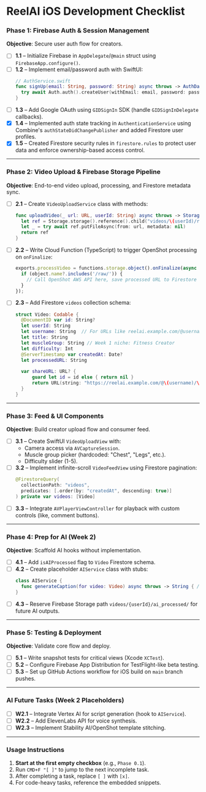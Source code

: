 # ReelAI iOS Development Checklist

### **Phase 1: Firebase Auth & Session Management**  
**Objective**: Secure user auth flow for creators.  
- [ ] **1.1** – Initialize Firebase in `AppDelegate`/`@main` struct using `FirebaseApp.configure()`.  
- [ ] **1.2** – Implement email/password auth with SwiftUI:  
  ```swift  
  // AuthService.swift  
  func signUp(email: String, password: String) async throws -> AuthDataResult {  
    try await Auth.auth().createUser(withEmail: email, password: password)  
  }  
  ```  
- [ ] **1.3** – Add Google OAuth using `GIDSignIn` SDK (handle `GIDSignInDelegate` callbacks).  
- [x] **1.4** – Implemented auth state tracking in `AuthenticationService` using Combine's `authStateDidChangePublisher` and added Firestore user profiles.  
- [x] **1.5** – Created Firestore security rules in `firestore.rules` to protect user data and enforce ownership-based access control.  

---

### **Phase 2: Video Upload & Firebase Storage Pipeline**  
**Objective**: End-to-end video upload, processing, and Firestore metadata sync.  
- [ ] **2.1** – Create `VideoUploadService` class with methods:  
  ```swift  
  func uploadVideo(_ url: URL, userId: String) async throws -> StorageReference {  
    let ref = Storage.storage().reference().child("videos/\(userId)/raw/\(UUID().uuidString).mp4")  
    let _ = try await ref.putFileAsync(from: url, metadata: nil)  
    return ref  
  }  
  ```  
- [ ] **2.2** – Write Cloud Function (TypeScript) to trigger OpenShot processing on `onFinalize`:  
  ```typescript  
  exports.processVideo = functions.storage.object().onFinalize(async (object) => {  
    if (object.name?.includes('/raw/')) {  
      // Call OpenShot AWS API here, save processed URL to Firestore  
    }  
  });  
  ```  
- [ ] **2.3** – Add Firestore `videos` collection schema:  
  ```swift  
  struct Video: Codable {  
    @DocumentID var id: String?  
    let userId: String  
    let username: String  // For URLs like reelai.example.com/@username/videoId
    let title: String  
    let muscleGroup: String // Week 1 niche: Fitness Creator  
    let difficulty: Int  
    @ServerTimestamp var createdAt: Date?  
    let processedURL: String  
    
    var shareURL: URL? {
        guard let id = id else { return nil }
        return URL(string: "https://reelai.example.com/@\(username)/\(id)")
    }
  }  
  ```  

---

### **Phase 3: Feed & UI Components**  
**Objective**: Build creator upload flow and consumer feed.  
- [ ] **3.1** – Create SwiftUI `VideoUploadView` with:  
  - Camera access via `AVCaptureSession`.  
  - Muscle group picker (hardcoded: "Chest", "Legs", etc.).  
  - Difficulty slider (1-5).  
- [ ] **3.2** – Implement infinite-scroll `VideoFeedView` using Firestore pagination:  
  ```swift  
  @FirestoreQuery(  
    collectionPath: "videos",  
    predicates: [.order(by: "createdAt", descending: true)]  
  ) private var videos: [Video]  
  ```  
- [ ] **3.3** – Integrate `AVPlayerViewController` for playback with custom controls (like, comment buttons).  

---

### **Phase 4: Prep for AI (Week 2)**  
**Objective**: Scaffold AI hooks without implementation.  
- [ ] **4.1** – Add `isAIProcessed` flag to `Video` Firestore schema.  
- [ ] **4.2** – Create placeholder `AIService` class with stubs:  
  ```swift  
  class AIService {  
    func generateCaption(for video: Video) async throws -> String { /* TBD */ }  
  }  
  ```  
- [ ] **4.3** – Reserve Firebase Storage path `videos/{userId}/ai_processed/` for future AI outputs.  

---

### **Phase 5: Testing & Deployment**  
**Objective**: Validate core flow and deploy.  
- [ ] **5.1** – Write snapshot tests for critical views (Xcode `XCTest`).  
- [ ] **5.2** – Configure Firebase App Distribution for TestFlight-like beta testing.  
- [ ] **5.3** – Set up GitHub Actions workflow for iOS build on `main` branch pushes.  

---

### **AI Future Tasks (Week 2 Placeholders)**  
- [ ] **W2.1** – Integrate Vertex AI for script generation (hook to `AIService`).  
- [ ] **W2.2** – Add ElevenLabs API for voice synthesis.  
- [ ] **W2.3** – Implement Stability AI/OpenShot template stitching.  

---

### **Usage Instructions**  
1. **Start at the first empty checkbox** (e.g., `Phase 0.1`).  
2. Run `CMD+F "[ ]"` to jump to the next incomplete task.  
3. After completing a task, replace `[ ]` with `[x]`.  
4. For code-heavy tasks, reference the embedded snippets.  
```
